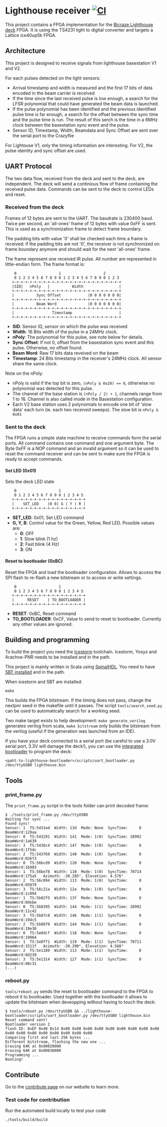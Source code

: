 # Lighthouse receiver [![CI](https://github.com/bitcraze/lighthouse-fpga/workflows/CI/badge.svg)](https://github.com/bitcraze/lighthouse-fpga/actions?query=workflow%3ACI)

This project contains a FPGA implementation for the [Bicraze Lighthouse deck](https://www.bitcraze.io/lighthouse-positioning-deck/) FPGA.
It is using the TS4231 light to digital converter and targets a Lattice ice40up5k FPGA.

## Architecture

This project is designed to receive signals from lighthouse basestation V1 and V2. 

For each pulses detected on the light sensors:
 - Arrival timestamp and width is measured and the first 17 bits of data encoded in the beam carrier is received
 - If the time since the last received pulse is low enough, a search for the
   LFSR polynomial that could have generated the beam data is launched.
 - If the pulse polynomial has been identified and the previous identified pulse
   time is far enough, a search for the offset between the sync time and the
   pulse time is run. The result of this serch is the time in a 6MHz clock between
   the basestation sync event and the pulse.
 - Sensor ID, Timestamp, Width, Beamdata and Sync Offset are sent over the serial
   port to the Crazyflie

For Lightouse V1, only the timing information are interesting. For V2, the pulse
identity and sync offset are used.

## UART Protocol

The two data flow, received from the deck and sent to the deck, are independent.
The deck will send a continious flow of frame containing the received pulse
data. Commands can be sent to the deck to control LEDs and reset.

### Received from the deck

Frames of 12 bytes are sent to the UART. The baudrate is 230400 baud.
Twice per second, an 'all-ones' frame of 12 bytes with value 0xFF is sent.
This is used as a synchronization frame to detect frame boundary.

The padding bits with value '0' shall be checked each time a frame is received:
if the padding bits are not '0', the receiver is not synchronized on frame
boundary anymore and should wait for the next 'all-ones' frame.

The frame represent one received IR pulse. All number are represented in
little-endian form. The frame format is:
```
    0                   1                   2       
    0 1 2 3 4 5 6 7 8 9 0 1 2 3 4 5 6 7 8 9 0 1 2 3 
   +-+-+-+-+-+-+-+-+-+-+-+-+-+-+-+-+-+-+-+-+-+-+-+-+
   |SID|   nPoly   |          Width                |
   +-+-+-+-+-+-+-+-+-+-+-+-+-+-+-+-+-+-+-+-+-+-+-+-+
   |          Sync Offset            |0 0 0 0 0 0 0|
   +-+-+-+-+-+-+-+-+-+-+-+-+-+-+-+-+-+-+-+-+-+-+-+-+
   |          Beam Word              |0 0 0 0 0 0 0|
   +-+-+-+-+-+-+-+-+-+-+-+-+-+-+-+-+-+-+-+-+-+-+-+-+
   |                 Timestamp                     |
   +-+-+-+-+-+-+-+-+-+-+-+-+-+-+-+-+-+-+-+-+-+-+-+-+
```

 - **SID**: Sensor ID, sensor on which the pulse was received
 - **Width**: 16 Bits width of the pulse in a 24MHz clock.
 - **nPoly**: The polynomial for this pulse, see note below for details.
 - **Sync Offset**: If not 0, offset from the basestation sync event and this pulse. Otherwise, no offset found.
 - **Beam Word**: Raw 17 bits data reveived on the beam
 - **Timestamp**: 24 Bits timestamp in the receiver's 24MHz clock. All sensor share the same clock.

Note on the nPoly:
 - nPoly is valid if the top bit is zero, ```(nPoly & 0x20) == 0```, otherwise no polynomial was detected for this pulse.
 - The channel of the base station is ```(nPoly / 2) + 1```, channels range from 1 to 16. Channel is also called mode in the Basestation configuration.
 - Each V2 base station uses 2 polynomials to encode one bit of 'slow data' each turn (ie. each two received sweeps). The slow bit is ```nPoly & 0x01```

### Sent to the deck

The FPGA runs a simple state machine to receive commands form the serial ports.
All command contains one command and one argument byte. The Byte 0xFF is a NOP
command and an invalid argument so it can be used to reset the command receiver
and can be sent to make sure the FPGA is ready to accept commands.

#### Set LED (0x01)

Sets the deck LED state

```
    0                   1
    0 1 2 3 4 5 6 7 8 9 0 1 2 3 4 5 
   +-+-+-+-+-+-+-+-+-+-+-+-+-+-+-+-+
   |    SET_LED    |0 0| G | Y | R |
   +-+-+-+-+-+-+-+-+-+-+-+-+-+-+-+-+
```
 - **SET_LED**: 0x01, Set LED command
 - **G, Y, B**: Control value for the Green, Yellow, Red LED. Possible values are:
   - **0**: OFF
   - **1**: Slow blink (1 hz)
   - **2**: Fast blink (4 Hz)
   - **3**: ON

#### Reset to bootloader (0xBC)

Reset the FPGA and load the bootloader configuration. Allows to access the SPI
flash to re-flash a new bitstream or to access or write settings.

```
    0                   1
    0 1 2 3 4 5 6 7 8 9 0 1 2 3 4 5 
   +-+-+-+-+-+-+-+-+-+-+-+-+-+-+-+-+
   |      RESET    | TO_BOOTLOADER |
   +-+-+-+-+-+-+-+-+-+-+-+-+-+-+-+-+
```
- **RESET**: 0xBC, Reset command
- **TO_BOOTLOADER**: 0xCF, Value to send to reset to bootloader. Currently any
  other values are ignored.


## Building and programming

To build the project you need the [Icestorm](http://www.clifford.at/icestorm/#install) toolchain. Icestorm, Yosys and Arachne-PNR needs to be installed and in the path.

This project is mainly written in Scala using [SpinalHDL](https://spinalhdl.github.io/SpinalDoc-RTD/).
You need to have [SBT installed](https://www.scala-sbt.org/download.html) and in the path.

When icestorm and SBT are installed:
```
make
```

This builds the FPGA bitstream. If the timing does not pass, change the nextpnr seed in the makefile until it passes.
The script ```tools/search_seed.py``` can be used to automatically search for a working seed.

Two make target exists to help development: ```make generate_verilog```
generates verilog from scala, ```make bitstream``` only builds the bitstream from
the verilog (useful if the generation was launched from an IDE).

If you have your deck connected to a serial port (be careful to use a 3.0V serial port, 3.3V will damage the deck!),
you can use the [integrated bootloader](https://github.com/bitcraze/lighthouse-bootloader) to program the deck:
```
<paht-to-lighthouse-bootloader>/scripts/uart_bootloader.py /dev/ttyUSB0 lighthouse.bin
```

## Tools

### print_frame.py

The ```print_frame.py``` script in the tools folder can print decoded frame:

```
$ ./tools/print_frame.py /dev/ttyUSB0
Waiting for sync ...
Found sync!
Sensor: 1  TS:5431ed  Width: 13d  Mode: None  SyncTime:     0  BeamWord:128aa
Sensor: 0  TS:543291  Width: 141  Mode: 1(0)  SyncTime: 28992  BeamWord:1a639
Sensor: 3  TS:5436c4  Width: 147  Mode: 1(0)  SyncTime:     0  BeamWord:1f5dc
Sensor: 2  TS:543769  Width: 140  Mode: 1(0)  SyncTime:     0  BeamWord:026f3
Sensor: 0  TS:56bcd9  Width: 120  Mode: None  SyncTime:     0  BeamWord:1b903
Sensor: 1  TS:56be78  Width: 110  Mode: 1(0)  SyncTime: 70714  BeamWord:175a5   Azimuth: -30.285°, Elevation: 4.576°
Sensor: 2  TS:56c094  Width: 113  Mode: 1(0)  SyncTime:     0  BeamWord:05879
Sensor: 3  TS:56c21a  Width: 12a  Mode: 1(0)  SyncTime:     0  BeamWord:1c094
Sensor: 1  TS:5b82f5  Width: 13f  Mode: None  SyncTime:     0  BeamWord:0debe
Sensor: 0  TS:5b8395  Width: 144  Mode: 1(1)  SyncTime: 28992  BeamWord:11c42
Sensor: 3  TS:5b87c8  Width: 146  Mode: 1(1)  SyncTime:     0  BeamWord:194c5
Sensor: 2  TS:5b8870  Width: 144  Mode: 1(1)  SyncTime:     0  BeamWord:19e30
Sensor: 0  TS:5e0dcf  Width: 118  Mode: None  SyncTime:     0  BeamWord:19864
Sensor: 1  TS:5e0f71  Width: 119  Mode: 1(1)  SyncTime: 70711  BeamWord:1511f   Azimuth: -30.290°, Elevation: 4.568°
Sensor: 2  TS:5e1189  Width: 113  Mode: 1(1)  SyncTime:     0  BeamWord:0d239
Sensor: 3  TS:5e1314  Width: 127  Mode: 1(1)  SyncTime:     0  BeamWord:08c31
(...)
```

### reboot.py

```tools/reboot.py``` sends the reset to bootloader command to the FPGA to
reboot it to bootloader. Used together with the bootloader it allows to update
the bitstream when deveopping without having to touch the deck:

```
$ tools/reboot.py /dev/ttyUSB0 && ../lighthouse-bootloader/scripts/uart_bootloader.py /dev/ttyUSB0 lighthouse.bin
Reset command sent!
Bootloader version 2
flash ID: 0xEF 0x40 0x14 0x00 0x00 0x00 0x00 0x00 0x00 0x00 0x00 0x00 0x00 0x00 0x00 0x00 0x00 0x00 0x00 0x00 
Comparing first and last 256 bytes ...
Different bitstream, flashing the new one ...
Erasing 64K at 0x00020000
Erasing 64K at 0x00030000
Programming ...
Booting!
```

## Contribute
Go to the [contribute page](https://www.bitcraze.io/contribute/) on our website to learn more.

### Test code for contribution
Run the automated build locally to test your code

	./tools/build/build
